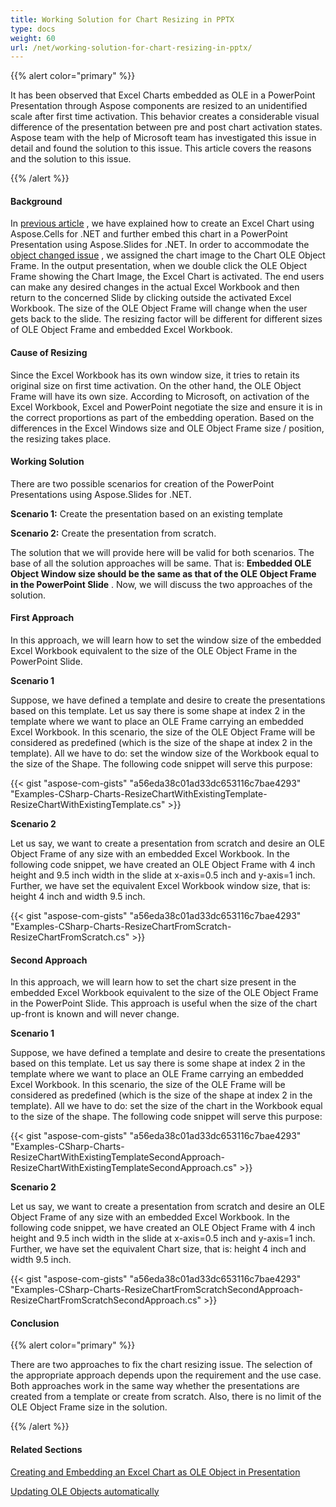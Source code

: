 ```yaml
---
title: Working Solution for Chart Resizing in PPTX
type: docs
weight: 60
url: /net/working-solution-for-chart-resizing-in-pptx/
---
```


{{% alert color="primary" %}} 

It has been observed that Excel Charts embedded as OLE in a PowerPoint Presentation through Aspose components are resized to an unidentified scale after first time activation. This behavior creates a considerable visual difference of the presentation between pre and post chart activation states. Aspose team with the help of Microsoft team has investigated this issue in detail and found the solution to this issue. This article covers the reasons and the solution to this issue. 

{{% /alert %}} 
#### **Background**
In [previous article](/slides/net/creating-excel-chart-and-embedding-it-in-presentation-as-ole-object/) , we have explained how to create an Excel Chart using Aspose.Cells for .NET and further embed this chart in a PowerPoint Presentation using Aspose.Slides for .NET. In order to accommodate the [object changed issue](/slides/net/updating-ole-objects-automatically-using-ms-powerpoint-add-in/) , we assigned the chart image to the Chart OLE Object Frame. In the output presentation, when we double click the OLE Object Frame showing the Chart Image, the Excel Chart is activated. The end users can make any desired changes in the actual Excel Workbook and then return to the concerned Slide by clicking outside the activated Excel Workbook. The size of the OLE Object Frame will change when the user gets back to the slide. The resizing factor will be different for different sizes of OLE Object Frame and embedded Excel Workbook. 
#### **Cause of Resizing**
Since the Excel Workbook has its own window size, it tries to retain its original size on first time activation. On the other hand, the OLE Object Frame will have its own size. According to Microsoft, on activation of the Excel Workbook, Excel and PowerPoint negotiate the size and ensure it is in the correct proportions as part of the embedding operation. Based on the differences in the Excel Windows size and OLE Object Frame size / position, the resizing takes place. 
#### **Working Solution**
There are two possible scenarios for creation of the PowerPoint Presentations using Aspose.Slides for .NET. 

**Scenario 1:** Create the presentation based on an existing template 

**Scenario 2:** Create the presentation from scratch. 

The solution that we will provide here will be valid for both scenarios. The base of all the solution approaches will be same. That is: **Embedded OLE Object Window size should be the same as that of the OLE Object Frame** **in the PowerPoint Slide** . Now, we will discuss the two approaches of the solution. 
#### **First Approach**
In this approach, we will learn how to set the window size of the embedded Excel Workbook equivalent to the size of the OLE Object Frame in the PowerPoint Slide. 

**Scenario 1** 

Suppose, we have defined a template and desire to create the presentations based on this template. Let us say there is some shape at index 2 in the template where we want to place an OLE Frame carrying an embedded Excel Workbook. In this scenario, the size of the OLE Object Frame will be considered as predefined (which is the size of the shape at index 2 in the template). All we have to do: set the window size of the Workbook equal to the size of the Shape. The following code snippet will serve this purpose: 



{{< gist "aspose-com-gists" "a56eda38c01ad33dc653116c7bae4293" "Examples-CSharp-Charts-ResizeChartWithExistingTemplate-ResizeChartWithExistingTemplate.cs" >}}



**Scenario 2** 


Let us say, we want to create a presentation from scratch and desire an OLE Object Frame of any size with an embedded Excel Workbook. In the following code snippet, we have created an OLE Object Frame with 4 inch height and 9.5 inch width in the slide at x-axis=0.5 inch and y-axis=1 inch. Further, we have set the equivalent Excel Workbook window size, that is: height 4 inch and width 9.5 inch. 



{{< gist "aspose-com-gists" "a56eda38c01ad33dc653116c7bae4293" "Examples-CSharp-Charts-ResizeChartFromScratch-ResizeChartFromScratch.cs" >}}
#### **Second Approach**
In this approach, we will learn how to set the chart size present in the embedded Excel Workbook equivalent to the size of the OLE Object Frame in the PowerPoint Slide. This approach is useful when the size of the chart up-front is known and will never change. 

**Scenario 1** 

Suppose, we have defined a template and desire to create the presentations based on this template. Let us say there is some shape at index 2 in the template where we want to place an OLE Frame carrying an embedded Excel Workbook. In this scenario, the size of the OLE Frame will be considered as predefined (which is the size of the shape at index 2 in the template). All we have to do: set the size of the chart in the Workbook equal to the size of the shape. The following code snippet will serve this purpose: 



{{< gist "aspose-com-gists" "a56eda38c01ad33dc653116c7bae4293" "Examples-CSharp-Charts-ResizeChartWithExistingTemplateSecondApproach-ResizeChartWithExistingTemplateSecondApproach.cs" >}}




**Scenario 2** 

Let us say, we want to create a presentation from scratch and desire an OLE Object Frame of any size with an embedded Excel Workbook. In the following code snippet, we have created an OLE Object Frame with 4 inch height and 9.5 inch width in the slide at x-axis=0.5 inch and y-axis=1 inch. Further, we have set the equivalent Chart size, that is: height 4 inch and width 9.5 inch. 

{{< gist "aspose-com-gists" "a56eda38c01ad33dc653116c7bae4293" "Examples-CSharp-Charts-ResizeChartFromScratchSecondApproach-ResizeChartFromScratchSecondApproach.cs" >}}
#### **Conclusion**
{{% alert color="primary" %}} 

There are two approaches to fix the chart resizing issue. The selection of the appropriate approach depends upon the requirement and the use case. Both approaches work in the same way whether the presentations are created from a template or create from scratch. Also, there is no limit of the OLE Object Frame size in the solution. 

{{% /alert %}} 
#### **Related Sections**
[Creating and Embedding an Excel Chart as OLE Object in Presentation](/slides/net/creating-excel-chart-and-embedding-it-in-presentation-as-ole-object/)

[Updating OLE Objects automatically](/slides/net/updating-ole-objects-automatically-using-ms-powerpoint-add-in/)
